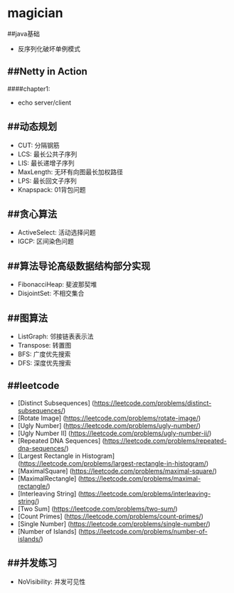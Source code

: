 # magician

##java基础
*   反序列化破坏单例模式

##Netty in Action
---
####chapter1:
*   echo server/client

##动态规划
---
*   CUT: 分隔钢筋
*   LCS: 最长公共子序列
*   LIS: 最长递增子序列
*   MaxLength: 无环有向图最长加权路径
*   LPS: 最长回文子序列
*   Knapspack: 01背包问题

##贪心算法
---
*   ActiveSelect: 活动选择问题
*   IGCP: 区间染色问题

##算法导论高级数据结构部分实现
---
*   FibonacciHeap: 斐波那契堆
*   DisjointSet: 不相交集合

##图算法
---
*   ListGraph: 邻接链表表示法
*   Transpose: 转置图
*   BFS: 广度优先搜索
*   DFS: 深度优先搜索

##leetcode
---
*   [Distinct Subsequences] (https://leetcode.com/problems/distinct-subsequences/)
*   [Rotate Image] (https://leetcode.com/problems/rotate-image/)
*   [Ugly Number] (https://leetcode.com/problems/ugly-number/)
*   [Ugly Number II] (https://leetcode.com/problems/ugly-number-ii/)
*   [Repeated DNA Sequences] (https://leetcode.com/problems/repeated-dna-sequences/)
*   [Largest Rectangle in Histogram] (https://leetcode.com/problems/largest-rectangle-in-histogram/)
*   [MaximalSquare] (https://leetcode.com/problems/maximal-square/)
*   [MaximalRectangle] (https://leetcode.com/problems/maximal-rectangle/)
*   [Interleaving String] (https://leetcode.com/problems/interleaving-string/)
*   [Two Sum] (https://leetcode.com/problems/two-sum/)
*   [Count Primes] (https://leetcode.com/problems/count-primes/)
*   [Single Number] (https://leetcode.com/problems/single-number/)
*   [Number of Islands] (https://leetcode.com/problems/number-of-islands/)

##并发练习
---
*   NoVisibility: 并发可见性